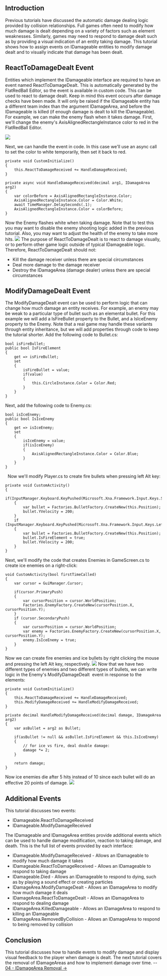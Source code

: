 ## Introduction

Previous tutorials have discussed the automatic damage dealing logic provided by collision relationships. Full games often need to modify how much damage is dealt depending on a variety of factors such as element weaknesses. Similarly, games may need to respond to damage dealt such as by providing a visual indication of an entity taking damage. This tutorial shows how to assign events on IDamageable entities to modify damage dealt and to visually indicate that damage has been dealt.

## ReactToDamageDealt Event

Entities which implement the IDamageable interface are required to have an event named ReactToDamageDealt. This is automatically generated by the FlatRedBall Editor, so the event is available in custom code. This can be used to react to damage dealt. Keep in mind this event occurs after damage checks have been made. It will only be raised if the IDamageable entity has a different team index than the argument IDamageArea, and before the IDamageable is killed (if enough damage is dealt to kill the IDamageable). For example, we can make the enemy flash when it takes damage. First, we'll change the enemy's AxisAlignedRectangleInstance color to red in the FlatRedBall Editor.

![](/media/2023-01-img_63bed29eca1f8.png)

Next, we can handle the event in code. In this case we'll use an async call to set the color to white temporarily, then set it back to red.

    private void CustomInitialize()
    {
        this.ReactToDamageReceived += HandleDamageReceived;
    }

    private async void HandleDamageReceived(decimal arg1, IDamageArea arg2)
    {
        var colorBefore = AxisAlignedRectangleInstance.Color;
        AxisAlignedRectangleInstance.Color = Color.White;
        await TimeManager.DelaySeconds(.1);
        AxisAlignedRectangleInstance.Color = colorBefore;
    }

Now the Enemy flashes white when taking damage. Note that to test this you may want to disable the enemy shooting logic added in the previous tutorial. Also, you may want to adjust the health of the enemy to take more hits. [![](/media/2023-01-11_08-19-19.gif)](/media/2023-01-11_08-19-19.gif) The purpose of ReactToDamageDealt is to react to damage visually, or to perform other game logic outside of typical IDamageable logic. Therefore, ReactToDamageDealt should not:

-   Kill the damage receiver unless there are special circumstances
-   Deal more damage to the damage receiver
-   Destroy the IDamageArea (damage dealer) unless there are special circumstances

## ModifyDamageDealt Event

The ModifyDamageDealt event can be used to perform logic that can change how much damage an entity receives. For example, an enemy may be weak to a particular type of bullet such as an elemental bullet. For this example we will add a IsFireBullet property to the Bullet, and a IsIceEnemy property to the Enemy. Note that a real game may handle these variants through entity inheritance, but we will add properties through code to keep the tutorial shorter. Add the following code to Bullet.cs:

    bool isFireBullet;
    public bool IsFireElement
    {
        get => isFireBullet;
        set
        {
            isFireBullet = value;
            if(value)
            {
                this.CircleInstance.Color = Color.Red;
            }
        }
    }

Next, add the following code to Enemy.cs:

    bool isIceEnemy;
    public bool IsIceEnemy
    {
        get => isIceEnemy;
        set
        {
            isIceEnemy = value;
            if(isIceEnemy) 
            {
                AxisAlignedRectangleInstance.Color = Color.Blue;
            }
        }
    }

  Now we'll modify Player.cs to create fire bullets when pressing left Alt key:

    private void CustomActivity()
    {
        if(InputManager.Keyboard.KeyPushed(Microsoft.Xna.Framework.Input.Keys.Space))
        {
            var bullet = Factories.BulletFactory.CreateNew(this.Position);
            bullet.YVelocity = 200;
        }
        if (InputManager.Keyboard.KeyPushed(Microsoft.Xna.Framework.Input.Keys.LeftAlt))
        {
            var bullet = Factories.BulletFactory.CreateNew(this.Position);
            bullet.IsFireElement = true;
            bullet.YVelocity = 200;
        }
    }

Next, we'll modify the code that creates Enemies in GameScreen.cs to create ice enemies on a right-click:

    void CustomActivity(bool firstTimeCalled)
    {
        var cursor = GuiManager.Cursor;

        if(cursor.PrimaryPush)
        {
            var cursorPosition = cursor.WorldPosition;
            Factories.EnemyFactory.CreateNew(cursorPosition.X, cursorPosition.Y);
        }
        if (cursor.SecondaryPush)
        {
            var cursorPosition = cursor.WorldPosition;
            var enemy = Factories.EnemyFactory.CreateNew(cursorPosition.X, cursorPosition.Y);
            enemy.IsIceEnemy = true;
        }
    }

Now we can create fire enemies and ice bullets by right clicking the mouse and pressing the left Alt key, respectively. [![](/media/2023-01-11_08-40-53.gif)](/media/2023-01-11_08-40-53.gif) Now that we have two different types of enemies and two different types of bullets, we can write logic in the Enemy's ModifyDamageDealt  event in response to the elements:  

    private void CustomInitialize()
    {
        this.ReactToDamageReceived += HandleDamageReceived;
        this.ModifyDamageReceived += HandleModifyDamageReceived;
    }

    private decimal HandleModifyDamageReceived(decimal damage, IDamageArea arg2)
    {
        var asBullet = arg2 as Bullet;

        if(asBullet != null && asBullet.IsFireElement && this.IsIceEnemy)
        {
            // for ice vs fire, deal double damage:
            damage *= 2;
        }

        return damage;
    }

Now ice enemies die after 5 hits instead of 10 since each bullet will do an effective 20 points of damage. [![](/media/2023-01-11_08-54-38.gif)](/media/2023-01-11_08-54-38.gif)

## Additional Events

This tutorial discusses two events:

-   IDamageable.ReactToDamageReceived
-   IDamageable.ModifyDamageReceived

The IDamageable and IDamageArea entities provide additional events which can be used to handle damage modification, reaction to taking damage, and death. This is the full list of events provided by each interface:

-   IDamageable.ModifyDamageReceived - Allows an IDamageable to modify how much damage it takes
-   IDamageable.ReactToDamageReceived - Allows an IDamageable to respond to taking damage
-   IDamageable.Died - Allows an IDamageable to respond to dying, such as by playing a sound effect or creating particles
-   IDamageArea.ModifyDamageDealt - Allows an IDamageArea to modify how much damage it deals
-   IDamageArea.ReactToDamageDealt - Allows an IDamageArea to respond to dealing damage
-   IDamageArea.KilledDamageable - Allows an IDamageArea to respond to killing an IDamageable
-   IDamageArea.RemovedByCollision - Allows an IDamageArea to respond to being removed by collision

## Conclusion

This tutorial discusses how to handle events to modify damage and display visual feedback to the player when damage is dealt. The next tutorial covers the removal of IDamageAreas and how to implement damage over time. -- [04 - IDamageArea Removal -\>](/documentation/tutorials/damage-dealing/04-idamagearea-removal.md)
